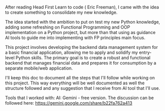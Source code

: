 After reading Head First Learn to code ( Eric Freeman), I came with the idea to create something to consolidate my new knowledge. 

The idea started with the ambition to put on test my new Python knowledge, adding some refreshing on Functional Programming and OOP implementation on a Python project, but more than that using as guidance AI tools to guide me into implementing with FP principles main focus.

This project involves developing the backend data management system for a basic financial application, allowing me to apply and solidify my entry-level Python skills. The primary goal is to create a robust and functional backend that manages financial data and prepares it for consumption by a separate mobile/web  application.

I'll keep this doc to document all the steps that I'll follow while working on this project. This way everything will be well documented as well the structure followed and any suggestion that I receive from AI tool that I'll use.



Tools that I worked with:
AI: Gemini - free version. The discussion can be followed here: https://gemini.google.com/share/b22fa762a413
